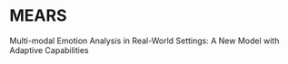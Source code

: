 # MEARS
Multi-modal Emotion Analysis in Real-World Settings: A New Model with Adaptive Capabilities
